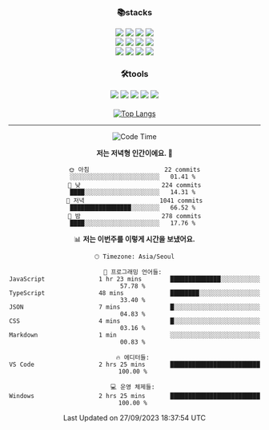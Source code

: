 
<div align="center">

 <h3>📚stacks</h3>

 
 <img src="https://img.shields.io/badge/HTML5-E34F26?style=flat-square&logo=HTML5&logoColor=white"/>
 <img src="https://img.shields.io/badge/CSS3-1572B6?style=flat-square&logo=CSS3&logoColor=white"/> 
 <img src="https://img.shields.io/badge/JavaScript-F7DF1E?style=flat-square&logo=JavaScript&logoColor=white"/>
 <img src="https://img.shields.io/badge/TypeScript-3178C6?style=flat-square&logo=TypeScript&logoColor=white"/><br/>
 <img src="https://img.shields.io/badge/React-61DAFB?style=flat-square&logo=React&logoColor=white"/>
 <img src="https://img.shields.io/badge/Redux-764ABC?style=flat-square&logo=Redux&logoColor=white"/>  
 <img src="https://img.shields.io/badge/React Query-FF4152?style=flat-square&logo=React Query&logoColor=white"/>  
 <img src="https://img.shields.io/badge/Next.js-000000?style=flat-square&logo=Next.js&logoColor=white"/> <br/>
 <img src="https://img.shields.io/badge/Font Awesome-528DD7?style=flat-square&logo=Font Awesome&logoColor=white"/>
 <img src="https://img.shields.io/badge/MUI-007FFF?style=flat-square&logo=MUI&logoColor=white"/>
 <img src="https://img.shields.io/badge/styled-components-DB7093?style=flat-square&logo=styled-components&logoColor=white"/>
 <img src="https://img.shields.io/badge/Sass-CC6699?style=flat-square&logo=Sass&logoColor=white"/>


 
 
<h3>🛠tools</h3> 
<img src="https://img.shields.io/badge/Visual Studio Code-007ACC?style=flat-square&logo=Visual Studio Code&logoColor=white"/>
<img src="https://img.shields.io/badge/Git-F05032?style=flat-square&logo=Git&logoColor=white"/>
<img src="https://img.shields.io/badge/GitHub-181717?style=flat-square&logo=GitHub&logoColor=white"/>
<img src="https://img.shields.io/badge/Yarn-2C8EBB?style=flat-square&logo=yarn&logoColor=white"/>
<img src="https://img.shields.io/badge/Vite-646CFF?style=flat-square&logo=vite&logoColor=white"/>
 



  
<h4></h4> 
  
[![Top Langs](https://github-readme-stats.vercel.app/api/top-langs/?username=blueprint-12&layout=compact)](https://github.com/blueprint-12/github-readme-stats)

 </div>
 

<hr/>
<div align="center">
 
<!--START_SECTION:waka-->
![Code Time](http://img.shields.io/badge/Code%20Time-863%20hrs%2053%20mins-blue)

**저는 저녁형 인간이에요. 🦉** 

```text
🌞 아침                     22 commits          ░░░░░░░░░░░░░░░░░░░░░░░░░   01.41 % 
🌆 낮　                     224 commits         ████░░░░░░░░░░░░░░░░░░░░░   14.31 % 
🌃 저녁                     1041 commits        █████████████████░░░░░░░░   66.52 % 
🌙 밤　                     278 commits         ████░░░░░░░░░░░░░░░░░░░░░   17.76 % 
```


📊 **저는 이번주를 이렇게 시간을 보냈어요.** 

```text
🕑︎ Timezone: Asia/Seoul

💬 프로그래밍 언어들: 
JavaScript               1 hr 23 mins        ██████████████░░░░░░░░░░░   57.78 % 
TypeScript               48 mins             ████████░░░░░░░░░░░░░░░░░   33.40 % 
JSON                     7 mins              █░░░░░░░░░░░░░░░░░░░░░░░░   04.83 % 
CSS                      4 mins              █░░░░░░░░░░░░░░░░░░░░░░░░   03.16 % 
Markdown                 1 min               ░░░░░░░░░░░░░░░░░░░░░░░░░   00.83 % 

🔥 에디터들: 
VS Code                  2 hrs 25 mins       █████████████████████████   100.00 % 

💻 운영 체제들: 
Windows                  2 hrs 25 mins       █████████████████████████   100.00 % 
```


 Last Updated on 27/09/2023 18:37:54 UTC
<!--END_SECTION:waka-->
 

</div>





